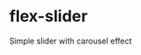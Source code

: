 # flex-slider

Simple slider with carousel effect

<!-- [demo](https://dmitrylasuta.github.io/flex-slider/) -->
